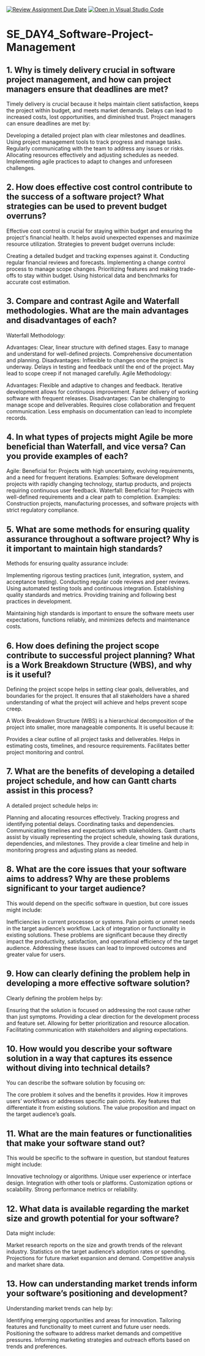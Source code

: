 [![Review Assignment Due Date](https://classroom.github.com/assets/deadline-readme-button-22041afd0340ce965d47ae6ef1cefeee28c7c493a6346c4f15d667ab976d596c.svg)](https://classroom.github.com/a/9pw6JKcu)
[![Open in Visual Studio Code](https://classroom.github.com/assets/open-in-vscode-2e0aaae1b6195c2367325f4f02e2d04e9abb55f0b24a779b69b11b9e10269abc.svg)](https://classroom.github.com/online_ide?assignment_repo_id=15858342&assignment_repo_type=AssignmentRepo)
# SE_DAY4_Software-Project-Management
## 1. Why is timely delivery crucial in software project management, and how can project managers ensure that deadlines are met?
Timely delivery is crucial because it helps maintain client satisfaction, keeps the project within budget, and meets market demands. Delays can lead to increased costs, lost opportunities, and diminished trust. Project managers can ensure deadlines are met by:

Developing a detailed project plan with clear milestones and deadlines.
Using project management tools to track progress and manage tasks.
Regularly communicating with the team to address any issues or risks.
Allocating resources effectively and adjusting schedules as needed.
Implementing agile practices to adapt to changes and unforeseen challenges.

## 2. How does effective cost control contribute to the success of a software project? What strategies can be used to prevent budget overruns?
Effective cost control is crucial for staying within budget and ensuring the project's financial health. It helps avoid unexpected expenses and maximize resource utilization. Strategies to prevent budget overruns include:

Creating a detailed budget and tracking expenses against it.
Conducting regular financial reviews and forecasts.
Implementing a change control process to manage scope changes.
Prioritizing features and making trade-offs to stay within budget.
Using historical data and benchmarks for accurate cost estimation.

## 3. Compare and contrast Agile and Waterfall methodologies. What are the main advantages and disadvantages of each?
Waterfall Methodology:

Advantages:
Clear, linear structure with defined stages.
Easy to manage and understand for well-defined projects.
Comprehensive documentation and planning.
Disadvantages:
Inflexible to changes once the project is underway.
Delays in testing and feedback until the end of the project.
May lead to scope creep if not managed carefully.
Agile Methodology:

Advantages:
Flexible and adaptive to changes and feedback.
Iterative development allows for continuous improvement.
Faster delivery of working software with frequent releases.
Disadvantages:
Can be challenging to manage scope and deliverables.
Requires close collaboration and frequent communication.
Less emphasis on documentation can lead to incomplete records.

## 4. In what types of projects might Agile be more beneficial than Waterfall, and vice versa? Can you provide examples of each?
Agile:
Beneficial for: Projects with high uncertainty, evolving requirements, and a need for frequent iterations.
Examples: Software development projects with rapidly changing technology, startup products, and projects requiring continuous user feedback.
Waterfall:
Beneficial for: Projects with well-defined requirements and a clear path to completion.
Examples: Construction projects, manufacturing processes, and software projects with strict regulatory compliance.

## 5. What are some methods for ensuring quality assurance throughout a software project? Why is it important to maintain high standards?
Methods for ensuring quality assurance include:

Implementing rigorous testing practices (unit, integration, system, and acceptance testing).
Conducting regular code reviews and peer reviews.
Using automated testing tools and continuous integration.
Establishing quality standards and metrics.
Providing training and following best practices in development.

Maintaining high standards is important to ensure the software meets user expectations, functions reliably, and minimizes defects and maintenance costs.

## 6. How does defining the project scope contribute to successful project planning? What is a Work Breakdown Structure (WBS), and why is it useful?
Defining the project scope helps in setting clear goals, deliverables, and boundaries for the project. It ensures that all stakeholders have a shared understanding of what the project will achieve and helps prevent scope creep.

A Work Breakdown Structure (WBS) is a hierarchical decomposition of the project into smaller, more manageable components. It is useful because it:

Provides a clear outline of all project tasks and deliverables.
Helps in estimating costs, timelines, and resource requirements.
Facilitates better project monitoring and control.

## 7. What are the benefits of developing a detailed project schedule, and how can Gantt charts assist in this process?
A detailed project schedule helps in:

Planning and allocating resources effectively.
Tracking progress and identifying potential delays.
Coordinating tasks and dependencies.
Communicating timelines and expectations with stakeholders.
Gantt charts assist by visually representing the project schedule, showing task durations, dependencies, and milestones. They provide a clear timeline and help in monitoring progress and adjusting plans as needed.

## 8. What are the core issues that your software aims to address? Why are these problems significant to your target audience?
This would depend on the specific software in question, but core issues might include:

Inefficiencies in current processes or systems.
Pain points or unmet needs in the target audience’s workflow.
Lack of integration or functionality in existing solutions.
These problems are significant because they directly impact the productivity, satisfaction, and operational efficiency of the target audience. Addressing these issues can lead to improved outcomes and greater value for users.

## 9. How can clearly defining the problem help in developing a more effective software solution?
Clearly defining the problem helps by:

Ensuring that the solution is focused on addressing the root cause rather than just symptoms.
Providing a clear direction for the development process and feature set.
Allowing for better prioritization and resource allocation.
Facilitating communication with stakeholders and aligning expectations.

## 10. How would you describe your software solution in a way that captures its essence without diving into technical details?
You can describe the software solution by focusing on:

The core problem it solves and the benefits it provides.
How it improves users’ workflows or addresses specific pain points.
Key features that differentiate it from existing solutions.
The value proposition and impact on the target audience’s goals.

## 11. What are the main features or functionalities that make your software stand out?
This would be specific to the software in question, but standout features might include:

Innovative technology or algorithms.
Unique user experience or interface design.
Integration with other tools or platforms.
Customization options or scalability.
Strong performance metrics or reliability.

## 12. What data is available regarding the market size and growth potential for your software?
Data might include:

Market research reports on the size and growth trends of the relevant industry.
Statistics on the target audience’s adoption rates or spending.
Projections for future market expansion and demand.
Competitive analysis and market share data.

## 13. How can understanding market trends inform your software’s positioning and development?
Understanding market trends can help by:

Identifying emerging opportunities and areas for innovation.
Tailoring features and functionality to meet current and future user needs.
Positioning the software to address market demands and competitive pressures.
Informing marketing strategies and outreach efforts based on trends and preferences.
